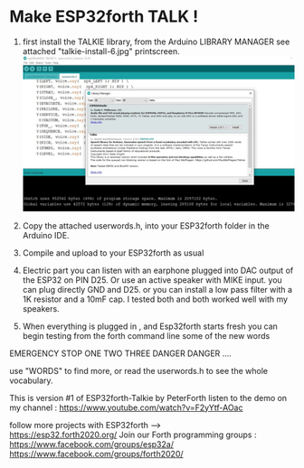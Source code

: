 Make ESP32forth  TALK ! 
======================= 


1)  first install the  TALKIE library, from the Arduino LIBRARY MANAGER
see attached  "talkie-install-6.jpg" printscreen. 
![Alt text](https://github.com/Esp32forth-org/peterforth/blob/main/speaks/TALKIE-INSTALL-6.jpg?raw=true "1")

2) Copy the attached  userwords.h, into your ESP32forth folder in the Arduino IDE.

3) Compile and upload to your ESP32forth as usual

4) Electric part  you can  listen with an earphone
plugged into DAC output of the ESP32  on PIN D25.
Or use  an active speaker with MIKE input.  you can plug directly GND and D25.
or you can install a low pass filter with a 1K resistor and a 10mF cap. I tested
both and both worked well with my speakers.


5) When everything is plugged in , and Esp32forth starts fresh 
you can begin testing  from the forth command line  some of the new words

EMERGENCY   STOP  ONE TWO THREE  DANGER DANGER ....  

use  "WORDS" to find more, or  read  the  userwords.h  to see the whole vocabulary.

This is version #1  of   ESP32forth-Talkie  by PeterForth 
listen to the demo on my channel  : https://www.youtube.com/watch?v=F2yYtf-AOac

 follow more projects with ESP32forth -->  
 https://esp32.forth2020.org/
 Join our Forth programming groups :
https://www.facebook.com/groups/esp32a/
https://www.facebook.com/groups/forth2020/
